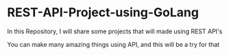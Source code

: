 # REST-API-Project-using-GoLang

In this Repository, I will share some projects that will made using REST API's

You can make many amazing things using API, and this will be a try for that
